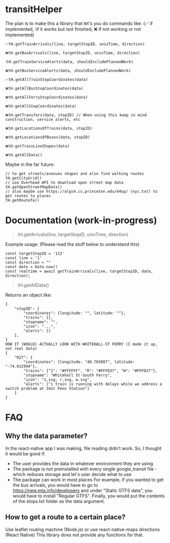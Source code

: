 # transitHelper
The plan is to make this a library that let's you do commands like:
(✅ if implemented, ❕if it works but isnt finished, ❌ if not working or not implemented)
```
✅tH.getTrainArrivals(line, targetStopID, unixTime, direction)

❌tH.getBusArrivals(line, targetStopID, unixTime, direction)

❕tH.getTrainServiceAlerts(data, shouldIncludePlannedWork)

❌tH.getBusServiceAlerts(data, shouldIncludePlannedWork)

✅tH.getAllTrainStopCoordinates(data)

❌tH.getAllBusStopCoordinates(data)

❌tH.getAllFerryStopCoordinates(data)

❌tH.getAllStopCoordinates(data)

❌tH.getTransfers(data, stopID) // When using this keep in mind construction, service alerts, etc

❌tH.getLocationsOfTrains(data, stopID)

❌tH.getLocationsOfBuses(data, stopID)

❌tH.getTrainLineShapes(data)

❌tH.getAllData()
```
Maybe in the far future:
```
// to get streets/avenues shapes and also find walking routes
tH.getCityGrid()
// use Overhead API to download open street map data
tH.getOpenStreetMapData()
// also maybe use https://algs4.cs.princeton.edu/44sp/ (nyc.txt) to get routes to places
tH.getRouteTo()
```

# Documentation (work-in-progress)
> tH.getArrivals(line, targetStopID, unixTime, direction)

Example usage: (Please read the stuff below to understand this)
```
const targetStopID = '112'
const line = '1'
const direction = ""
const date = Date.now()
const realtime = await getTrainArrivals(line, targetStopID, date, direction);
```

> tH.getAllData()

Returns an object like:
```
{
    "stopID": {
        "coordinates": {longitude: "", latitude: ""},
        "trains": {},
        "stopname": "",
        "icon": "...",
        "alerts": []
    },
}
HOW IT (WOULD) ACTUALLY LOOK WITH WHITEHALL-ST FERRY (I made it up, not real data)
{
    "R27": {
        "coordinates": {longitude: "40.703087", latitude: "-74.012994"},
        "trains": {"1": "#FFFFFF", "R": "#FFFD37", "W": "#FFFD37"},
        "stopname": "Whitehall St-South Ferry",
        "icon": "1.svg, r.svg, w.svg",
        "alerts": ["1 train is running with delays while we address a switch problem at 34st Penn Station"]
    }
}
```

# FAQ

## Why the data parameter?
In the react-native app I was making, file reading didn't work.
So, I thought it would be good if:
- The user provides the data in whatever environment they are using
- The package is not preinstalled with every single google_transit
file - which reduces storage and let's user decide what to use
- The package can work in most places
For example, if you wanted to get the bus arrivals, you would have to go to https://new.mta.info/developers and under "Static GTFS data", you would have to install "Regular GTFS".
Finally, you would put the contents of the stops.txt folder as the data argument.

## How to get a route to a certain place?
Use leaflet routing machine (Node.js) or use react-native-maps directions (React Native)
This library does not provide any functions for that.